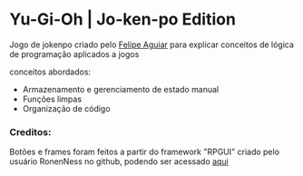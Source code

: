 # Yu-Gi-Oh | Jo-ken-po Edition

Jogo de jokenpo criado pelo [Felipe Aguiar](https://github.com/felipeAguiarCode) para explicar conceitos de lógica de programação aplicados a jogos

conceitos abordados:

- Armazenamento e gerenciamento de estado manual
- Funções limpas
- Organização de código

### Creditos:

Botões e frames foram feitos a partir do framework "RPGUI" criado pelo usuário RonenNess no github, podendo ser acessado [aqui](https://github.com/RonenNess/RPGUI)
